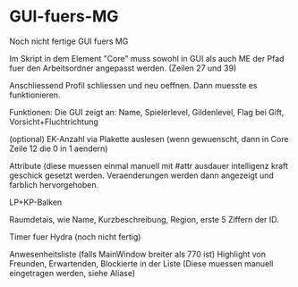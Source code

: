 # GUI-fuers-MG
Noch nicht fertige GUI fuers MG

Im Skript in dem Element "Core" muss sowohl in GUI als auch ME der Pfad fuer den Arbeitsordner angepasst werden.
(Zeilen 27 und 39)

Anschliessend Profil schliessen und neu oeffnen. Dann muesste es funktionieren.

Funktionen:
Die GUI zeigt an:
Name, Spielerlevel, Gildenlevel, Flag bei Gift, Vorsicht+Fluchtrichtung

(optional) EK-Anzahl via Plakette auslesen (wenn gewuenscht, dann in Core Zeile 12 die 0 in 1 aendern)

Attribute (diese muessen einmal manuell mit \#attr ausdauer intelligenz kraft geschick gesetzt werden. Veraenderungen
werden dann angezeigt und farblich hervorgehoben.

LP+KP-Balken

Raumdetais, wie Name, Kurzbeschreibung, Region, erste 5 Ziffern der ID.

Timer fuer Hydra (noch nicht fertig)

Anwesenheitsliste (falls MainWindow breiter als 770 ist)
Highlight von Freunden, Erwartenden, Blockierte in der Liste (Diese muessen manuell eingetragen werden, siehe Aliase)
